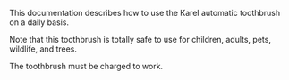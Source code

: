 This documentation describes how to use the Karel automatic toothbrush on a daily basis.

Note that this toothbrush is totally safe to use for children, adults, pets, wildlife, and trees.

The toothbrush must be charged to work.